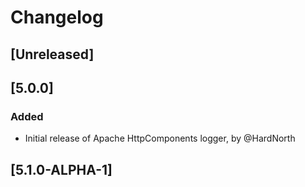 # Changelog

## [Unreleased]

## [5.0.0]
### Added
- Initial release of Apache HttpComponents logger, by @HardNorth

## [5.1.0-ALPHA-1]
